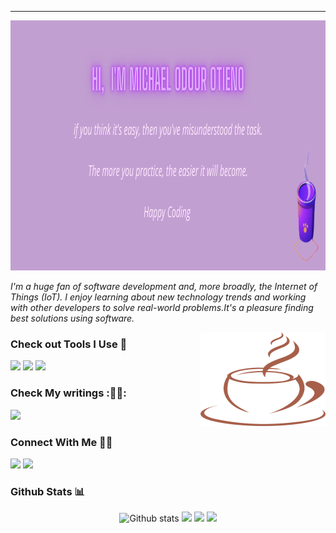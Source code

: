 ___

 [<img src="/mike.png" alt="image" width="1000px" height="400px">](https://otieno-mike.netlify.app/dist/index.html)<!--insert portfolio link-->


_I'm a huge fan of software development and, more broadly, the Internet of Things (IoT). I enjoy learning about new technology trends and working with other developers to solve real-world problems.It's a pleasure finding best solutions using software._


<img align="right" width="200" height="150" src="/Coffee.png">

### Check out Tools I Use :wrench:
[<img src="https://img.shields.io/badge/github-%777BB4.svg?style=for-the-badge&logo=github&logoColor=white&color=21262d" />](https://github.com/Michael-Otieno)
[<img src="https://img.shields.io/badge/Codesandbox-%3776AB.svg?style=for-the-badge&logo=codesandbox&logoColor=white&color=563D7C" />](https://codesandbox.io/dashboard/home?workspace=a8563513-7858-4969-ad31-fbe90d95fba1)
[<img src="https://img.shields.io/badge/Codepen-%3776AB.svg?style=for-the-badge&logo=codepen&logoColor=white&color=E34F26" />](https://codepen.io/michael-otieno)

### Check My writings :✍🏽:
[<img src="https://img.shields.io/badge/hashnode-%7396.svg?style=for-the-badge&logo=hashnode&color=FF2D20" />](https://devmike.hashnode.dev/)

### Connect With Me 🤝🤝
[<img src="https://img.shields.io/badge/linkedin-%F7DF1E.svg?style=for-the-badge&logo=linkedin&logoColor=black&color=F7DF1E" />](https://www.linkedin.com/in/michael-otieno-924157217/)
[<img src = "https://img.shields.io/badge/twitter-%1572B6.svg?style=for-the-badge&logo=twitter&logoColor=white&color=1572B6">](https://twitter.com/@mike_can_code)

### Github Stats :bar_chart:
<p align="center"> 
   <img height="150em" src="https://github-readme-stats.vercel.app/api?username=Michael-Otieno&show_icons=true&theme=radical" alt="Github stats" /> 
   <img height="150em" src="https://github-readme-streak-stats.herokuapp.com/?user=Michael-Otieno&theme=radical" /> 
   <img height="200em" src="https://activity-graph.herokuapp.com/graph?username=Michael-Otieno&theme=radical" /> 
   <img height="200em" src="https://github-readme-stats.vercel.app/api/top-langs/?username=Michael-Otieno&theme=radical" /> 
</p>



<!-- 
### My Skills :rocket:
![HTML](https://img.shields.io/badge/html5-%3776AB.svg?style=for-the-badge&logo=html5&logoColor=white&color=E34F26)
![CSS](https://img.shields.io/badge/css3-%1572B6.svg?style=for-the-badge&logo=css3&logoColor=white&color=1572B6)![Javascript](https://img.shields.io/badge/javscript-%F7DF1E.svg?style=for-the-badge&logo=javascript&logoColor=black&color=F7DF1E)
![Bootstrap](https://img.shields.io/badge/bootstrap-%3776AB.svg?style=for-the-badge&logo=bootstrap&logoColor=white&color=563D7C)
![Angular](https://img.shields.io/badge/angular-%7396.svg?style=for-the-badge&logo=angular&color=FF2D20)
![GIT](https://img.shields.io/badge/git-%3776AB.svg?style=for-the-badge&logo=git&logoColor=white&color=F05032)
![Linux](https://img.shields.io/badge/linux-%FCC624.svg?style=for-the-badge&logo=linux&logoColor=black&color=FCC624)
![PostgreSql](https://img.shields.io/badge/postresql-%3776AB.svg?style=for-the-badge&logo=postgresql&logoColor=white&color=4479A1)
![Python](https://img.shields.io/badge/python-%3776AB.svg?style=for-the-badge&logo=python&logoColor=3776AB&color=f29221)
![Django](https://img.shields.io/badge/django-%7396.svg?style=for-the-badge&logo=django&logoColor=white&color=0C3C26)
![Flask](https://img.shields.io/badge/flask-%7396.svg?style=for-the-badge&logo=flask&logoColor=black&color=white)
![Markdown](https://img.shields.io/badge/markdown-%7396.svg?style=for-the-badge&logo=markdown&logoColor=white&color=blue) -->

<!-- ![MySQL](https://img.shields.io/badge/mysql-%4479A1.svg?style=for-the-badge&logo=mysql&logoColor=white&color=f29221) -->
<!-- 
### Tools I Use :wrench:
![Ubuntu VM](https://img.shields.io/badge/Ubuntu%20VM-E95420.svg?style=for-the-badge&logo=ubuntu&logoColor=white)
![VS Code](https://img.shields.io/badge/VS%20Code-007ACC.svg?&style=for-the-badge&logo=visual-studio-code&logoColor=white)
![Figma](https://img.shields.io/badge/figma-%777BB4.svg?style=for-the-badge&logo=figma&logoColor=white&color=0acf83) -->



<!-- 
### Connect With Me 🤝🤝
[<img src="https://img.shields.io/badge/michael otieno-%230077B5.svg?&style=for-the-badge&logo=linkedin&logoColor=white" />](https://www.linkedin.com/in/michael-otieno-924157217/)
[<img src = "https://img.shields.io/badge/@mike_can_code-%2320A1F1.svg?&style=for-the-badge&logo=twitter&logoColor=white">](https://twitter.com/@mike_can_code) -->
<!--[<img src = "https://img.shields.io/badge/aakarshteja-%181717.svg?&style=for-the-badge&logo=facebook&logoColor=white&color=1877F2">](https://www.facebook.com/aakarsh.teja)
[<img src = "https://img.shields.io/badge/aakarshteja-%181717.svg?&style=for-the-badge&logo=instagram&logoColor=white&color=E4405F">](https://www.instagram.com/aakarshteja/)









